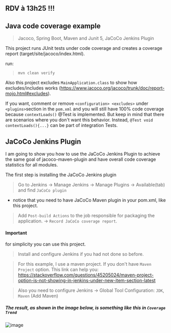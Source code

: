 ## RDV à 13h25 !!!


## Java code coverage example 
> Jacoco, Spring Boot, Maven and Junit 5, JaCoCo Jenkins Plugin 

This project runs JUnit tests under code coverage and creates a coverage report (target/site/jacoco/index.html). 

run: 
> `mvn clean verify`

Also this project excludes `MainApplication.class` to show how excludes/includes works (https://www.jacoco.org/jacoco/trunk/doc/report-mojo.html#excludes). 
 
 If you want, comment or remove `<configuration> <excludes>` under `<plugins>`section in the `pom.xml` and you will still have 100% code coverage because `contextLoads()` @Test is implemented. But keep in mind that there are scenarios where you don't want this behavior. Instead, `@Test void contextLoads(){...}` can be part of integration Tests. 
 
 ## JaCoCo Jenkins Plugin 
 I am going to show you how to use the JaCoCo Jenkins Plugin to achieve the same goal of jacoco-maven-plugin and have overall code coverage statistics for all modules. 
 
 The first step is installing the JaCoCo Jenkins plugin
 > Go to Jenkins -> Manage Jenkins -> Manage Plugins -> Available(tab) and find `JaCoCo plugin`
- notice that you need to have JaCoCo Maven plugin in your pom.xml, like this project. 
> Add `Post-build Actions` to the job responsible for packaging the application. -> `Record JaCoCo coverage report`. 

#### Important
for simplicity you can use this project. 
> Install and configure Jenkins if you had not done so before.

> For this example, I use a maven project. If you don't have `Maven Project` option. This link can help you: 
https://stackoverflow.com/questions/45205024/maven-project-option-is-not-showing-in-jenkins-under-new-item-section-latest 

> Also you need to configure Jenkins -> Global Tool Configuration: `JDK`, `Maven` (Add Maven) 

##### The result, as shown in the image below, is something like this in `Coverage Trend` 

![image](https://drive.google.com/uc?export=view&id=1r6UsLnH1jfh4fqvaFUT6mBOaFuxV-PXn)

